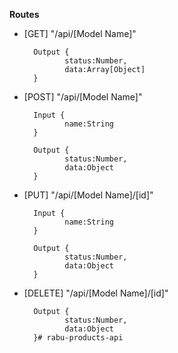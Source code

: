 **Routes**

  

- [GET] "/api/[Model Name]"

    	Output {
			   status:Number,
			   data:Array[Object] 
    	}

- [POST] "/api/[Model Name]"

    	Input {
			   name:String        
    	}

    	Output {
			   status:Number,
			   data:Object 
    	}

- [PUT] "/api/[Model Name]/[id]"

    	Input {
			   name:String        
    	}

    	Output {
			   status:Number,
			   data:Object 
    	}

- [DELETE] "/api/[Model Name]/[id]"

    	Output {
			   status:Number,
			   data:Object 
    	}#   r a b u - p r o d u c t s - a p i  
 